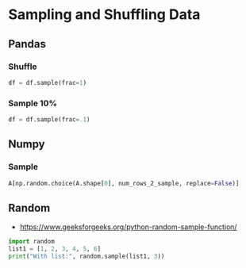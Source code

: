 # Sampling and Shuffling Data

## Pandas 

### Shuffle 

```py 
df = df.sample(frac=1)
```

### Sample 10%

```py 
df = df.sample(frac=.1)
```

## Numpy 

### Sample 

```py
A[np.random.choice(A.shape[0], num_rows_2_sample, replace=False)]
```

## Random 

- https://www.geeksforgeeks.org/python-random-sample-function/

```py
import random 
list1 = [1, 2, 3, 4, 5, 6]  
print("With list:", random.sample(list1, 3))
```

